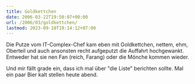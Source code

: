 ```yaml
---
title: Goldkettchen
date: 2006-03-22T19:50:07+00:00
url: /2006/03/goldkettchen/
lastmod: 2023-09-10T19:14:12+07:00
---
```

Die Putze vom IT-Complex-Chef kam eben mit Goldkettchen, nettem, ehm, Oberteil und auch ansonsten recht aufgeputzt die Auffahrt hochgewankt. Entweder hat sie nen Fan (reich, Farang) oder die Mönche kommen wieder.

Und mir fällt grade ein, dass ich mal über "die Liste" berichten sollte. Mal ein paar Bier kalt stellen heute abend.
